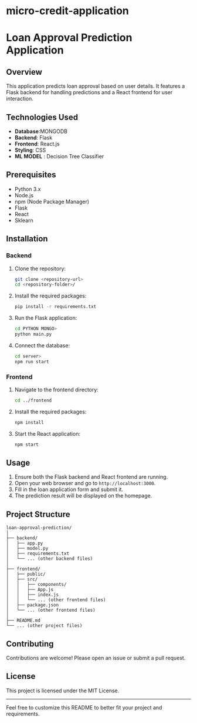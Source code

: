 # micro-credit-application


# Loan Approval Prediction Application

## Overview

This application predicts loan approval based on user details. It features a Flask backend for handling predictions and a React frontend for user interaction.

## Technologies Used
- **Database**:MONGODB
- **Backend**: Flask
- **Frontend**: React.js
- **Styling**: CSS
- **ML MODEL** : Decision Tree Classifier

## Prerequisites

- Python 3.x
- Node.js
- npm (Node Package Manager)
- Flask
- React
- Sklearn

## Installation

### Backend

1. Clone the repository:
   ```bash
   git clone <repository-url>
   cd <repository-folder>/
   ```

2. Install the required packages:
   ```bash
   pip install -r requirements.txt
   ```
   
3. Run the Flask application:
   ```bash
   cd PYTHON MONGO>
   python main.py
   ```
4. Connect the database:
   ```bash
   cd server>
   npm run start
   ```
   




### Frontend

1. Navigate to the frontend directory:
   ```bash
   cd ../frontend
   ```

2. Install the required packages:
   ```bash
   npm install
   ```

3. Start the React application:
   ```bash
   npm start
   ```

## Usage

1. Ensure both the Flask backend and React frontend are running.
2. Open your web browser and go to `http://localhost:3000`.
3. Fill in the loan application form and submit it.
4. The prediction result will be displayed on the homepage.

## Project Structure

```
loan-approval-prediction/
│
├── backend/
│   ├── app.py
│   ├── model.py
│   ├── requirements.txt
│   └── ... (other backend files)
│
├── frontend/
│   ├── public/
│   ├── src/
│   │   ├── components/
│   │   ├── App.js
│   │   ├── index.js
│   │   └── ... (other frontend files)
│   ├── package.json
│   └── ... (other frontend files)
│
├── README.md
└── ... (other project files)
```

## Contributing

Contributions are welcome! Please open an issue or submit a pull request.

## License

This project is licensed under the MIT License.

---

Feel free to customize this README to better fit your project and requirements.

